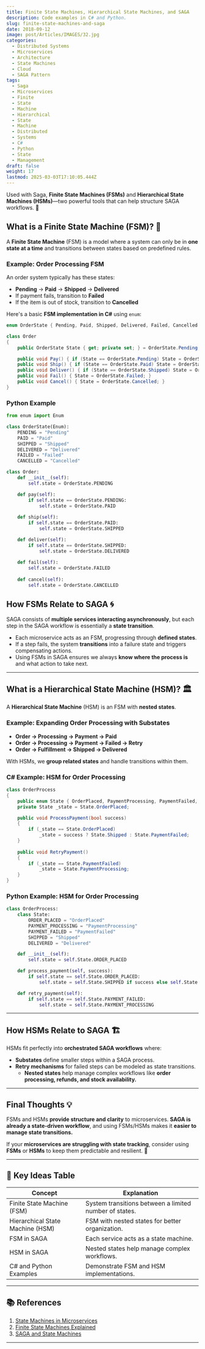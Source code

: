 ```yaml
---
title: Finite State Machines, Hierarchical State Machines, and SAGA
description: Code examples in C# and Python.
slug: finite-state-machines-and-saga
date: 2018-09-12
image: post/Articles/IMAGES/32.jpg
categories:
  - Distributed Systems
  - Microservices
  - Architecture
  - State Machines
  - Cloud
  - SAGA Pattern
tags:
  - Saga
  - Microservices
  - Finite
  - State
  - Machine
  - Hierarchical
  - State
  - Machine
  - Distributed
  - Systems
  - C#
  - Python
  - State
  - Management
draft: false
weight: 17
lastmod: 2025-03-03T17:10:05.444Z
---
```

Used with Saga, **Finite State Machines (FSMs)** and **Hierarchical State Machines (HSMs)**—two powerful tools that can help structure SAGA workflows. 🚀

## What is a Finite State Machine (FSM)? 🤖

A **Finite State Machine** (FSM) is a model where a system can only be in **one state at a time** and transitions between states based on predefined rules.

### Example: Order Processing FSM

An order system typically has these states:

* **Pending** → **Paid** → **Shipped** → **Delivered**
* If payment fails, transition to **Failed**
* If the item is out of stock, transition to **Cancelled**

Here's a basic **FSM implementation in C#** using `enum`:

```csharp
enum OrderState { Pending, Paid, Shipped, Delivered, Failed, Cancelled }

class Order
{
    public OrderState State { get; private set; } = OrderState.Pending;

    public void Pay() { if (State == OrderState.Pending) State = OrderState.Paid; }
    public void Ship() { if (State == OrderState.Paid) State = OrderState.Shipped; }
    public void Deliver() { if (State == OrderState.Shipped) State = OrderState.Delivered; }
    public void Fail() { State = OrderState.Failed; }
    public void Cancel() { State = OrderState.Cancelled; }
}
```

### Python Example

```python
from enum import Enum

class OrderState(Enum):
    PENDING = "Pending"
    PAID = "Paid"
    SHIPPED = "Shipped"
    DELIVERED = "Delivered"
    FAILED = "Failed"
    CANCELLED = "Cancelled"

class Order:
    def __init__(self):
        self.state = OrderState.PENDING

    def pay(self):
        if self.state == OrderState.PENDING:
            self.state = OrderState.PAID
    
    def ship(self):
        if self.state == OrderState.PAID:
            self.state = OrderState.SHIPPED

    def deliver(self):
        if self.state == OrderState.SHIPPED:
            self.state = OrderState.DELIVERED
    
    def fail(self):
        self.state = OrderState.FAILED
    
    def cancel(self):
        self.state = OrderState.CANCELLED
```

## How FSMs Relate to SAGA 🌀

SAGA consists of **multiple services interacting asynchronously**, but each step in the SAGA workflow is essentially a **state transition**.

* Each microservice acts as an FSM, progressing through **defined states**.
* If a step fails, the system **transitions** into a failure state and triggers compensating actions.
* Using FSMs in SAGA ensures we always **know where the process is** and what action to take next.

***

## What is a Hierarchical State Machine (HSM)? 🏛️

A **Hierarchical State Machine** (HSM) is an FSM with **nested states**.

### Example: Expanding Order Processing with Substates

* **Order → Processing → Payment → Paid**
* **Order → Processing → Payment → Failed → Retry**
* **Order → Fulfillment → Shipped → Delivered**

With HSMs, we **group related states** and handle transitions within them.

### C# Example: HSM for Order Processing

```csharp
class OrderProcess
{
    public enum State { OrderPlaced, PaymentProcessing, PaymentFailed, Shipped, Delivered }
    private State _state = State.OrderPlaced;

    public void ProcessPayment(bool success)
    {
        if (_state == State.OrderPlaced)
            _state = success ? State.Shipped : State.PaymentFailed;
    }
    
    public void RetryPayment()
    {
        if (_state == State.PaymentFailed)
            _state = State.PaymentProcessing;
    }
}
```

### Python Example: HSM for Order Processing

```python
class OrderProcess:
    class State:
        ORDER_PLACED = "OrderPlaced"
        PAYMENT_PROCESSING = "PaymentProcessing"
        PAYMENT_FAILED = "PaymentFailed"
        SHIPPED = "Shipped"
        DELIVERED = "Delivered"

    def __init__(self):
        self.state = self.State.ORDER_PLACED

    def process_payment(self, success):
        if self.state == self.State.ORDER_PLACED:
            self.state = self.State.SHIPPED if success else self.State.PAYMENT_FAILED

    def retry_payment(self):
        if self.state == self.State.PAYMENT_FAILED:
            self.state = self.State.PAYMENT_PROCESSING
```

***

## How HSMs Relate to SAGA 🏗️

HSMs fit perfectly into **orchestrated SAGA workflows** where:

* **Substates** define smaller steps within a SAGA process.
* **Retry mechanisms** for failed steps can be modeled as state transitions.
  * **Nested states** help manage complex workflows like **order processing, refunds, and stock availability.**

***

## Final Thoughts 💡

FSMs and HSMs **provide structure and clarity** to microservices. **SAGA is already a state-driven workflow**, and using FSMs/HSMs makes it **easier to manage state transitions.**

If your **microservices are struggling with state tracking**, consider using **FSMs** or **HSMs** to keep them predictable and resilient. 🚀

***

## 🔑 Key Ideas Table

| Concept                          | Explanation                                            |
| -------------------------------- | ------------------------------------------------------ |
| Finite State Machine (FSM)       | System transitions between a limited number of states. |
| Hierarchical State Machine (HSM) | FSM with nested states for better organization.        |
| FSM in SAGA                      | Each service acts as a state machine.                  |
| HSM in SAGA                      | Nested states help manage complex workflows.           |
| C# and Python Examples           | Demonstrate FSM and HSM implementations.               |

***

## 📚 References

1. [State Machines in Microservices](https://martinfowler.com/articles/microservices-state.html)
2. [Finite State Machines Explained](https://dev.to/fsm-intro)
3. [SAGA and State Machines](https://microservices.io/patterns/data/saga.html)

***
